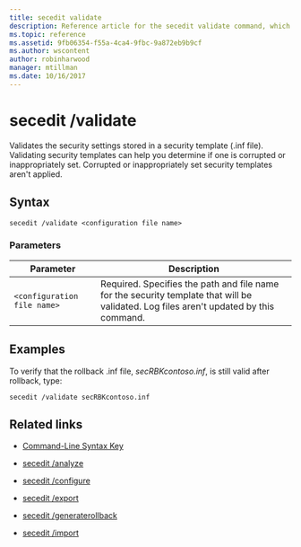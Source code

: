 ```yaml
---
title: secedit validate
description: Reference article for the secedit validate command, which validates the security settings stored in a security template.
ms.topic: reference
ms.assetid: 9fb06354-f55a-4ca4-9fbc-9a872eb9b9cf
ms.author: wscontent
author: robinharwood
manager: mtillman
ms.date: 10/16/2017
---
```


# secedit /validate

Validates the security settings stored in a security template (.inf file). Validating security templates can help you determine if one is corrupted or inappropriately set. Corrupted or inappropriately set security templates aren't applied.

## Syntax

```
secedit /validate <configuration file name>
```

### Parameters

| Parameter | Description |
|--|--|
| `<configuration file name>` | Required. Specifies the path and file name for the security template that will be validated. Log files aren't updated by this command. |

## Examples

To verify that the rollback .inf file, *secRBKcontoso.inf*, is still valid after rollback, type:

```
secedit /validate secRBKcontoso.inf
```

## Related links

- [Command-Line Syntax Key](command-line-syntax-key.md)

- [secedit /analyze](secedit-analyze.md)

- [secedit /configure](secedit-configure.md)

- [secedit /export](secedit-export.md)

- [secedit /generaterollback](secedit-generaterollback.md)

- [secedit /import](secedit-import.md)